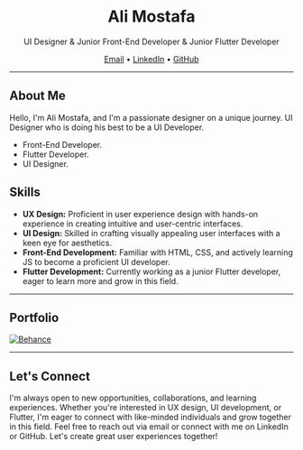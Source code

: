 <h1 align="center">Ali Mostafa</h1>

<p align="center">UI Designer & Junior Front-End Developer & Junior Flutter Developer</p>

<p align="center">
  <a href="mailto:aliwrker011@gmail.com">Email</a> •
  <a href="https://www.linkedin.com/in/alil0l">LinkedIn</a> •
  <a href="https://github.com/Alil0l">GitHub</a>
</p>

---

## About Me

Hello, I'm Ali Mostafa, and I'm a passionate designer on a unique journey. UI Designer who is doing his best to be a UI Developer.
- Front-End Developer. 
- Flutter Developer. 
- UI Designer.
## Skills

- **UX Design:** Proficient in user experience design with hands-on experience in creating intuitive and user-centric interfaces.
- **UI Design:** Skilled in crafting visually appealing user interfaces with a keen eye for aesthetics.
- **Front-End Development:** Familiar with HTML, CSS, and actively learning JS to become a proficient UI developer.
- **Flutter Development:** Currently working as a junior Flutter developer, eager to learn more and grow in this field.

---

## Portfolio

[![Behance](https://img.shields.io/badge/Behance-View%20Portfolio-1769FF?style=for-the-badge&logo=behance)](https://www.behance.net/Alil0l)

---

## Let's Connect

I'm always open to new opportunities, collaborations, and learning experiences. Whether you're interested in UX design, UI development, or Flutter, I'm eager to connect with like-minded individuals and grow together in this field. Feel free to reach out via email or connect with me on LinkedIn or GitHub. Let's create great user experiences together!


